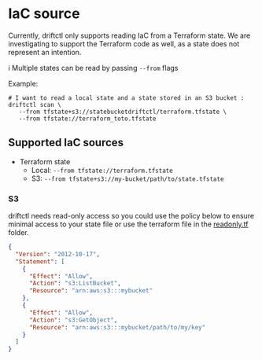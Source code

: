# IaC source

Currently, driftctl only supports reading IaC from a Terraform state.
We are investigating to support the Terraform code as well, as a state does not represent an intention.

ℹ️ Multiple states can be read by passing `--from` flags

Example:
```shell
# I want to read a local state and a state stored in an S3 bucket :
driftctl scan \
   --from tfstate+s3://statebucketdriftctl/terraform.tfstate \
   --from tfstate://terraform_toto.tfstate
```


## Supported IaC sources

* Terraform state
  * Local: `--from tfstate://terraform.tfstate`
  * S3: `--from tfstate+s3://my-bucket/path/to/state.tfstate`

### S3

driftctl needs read-only access so you could use the policy below to ensure minimal access to your state file or use the terraform file in the [readonly.tf](readonly.tf/) folder.

```json
{
  "Version": "2012-10-17",
  "Statement": [
    {
      "Effect": "Allow",
      "Action": "s3:ListBucket",
      "Resource": "arn:aws:s3:::mybucket"
    },
    {
      "Effect": "Allow",
      "Action": "s3:GetObject",
      "Resource": "arn:aws:s3:::mybucket/path/to/my/key"
    }
  ]
}
```
